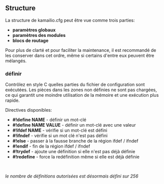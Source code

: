 

## Structure

La structure de kamailio.cfg peut être vue comme trois parties:

  * **paramètres globaux**
  * **paramètres des modules**
  * **blocs de routage**

Pour plus de clarté et pour faciliter la maintenance, il est recommandé de les conserver dans cet ordre, même si certains d'entre eux peuvent être mélangés.



### définir

Contrôlez en style C quelles parties du fichier de configuration sont exécutées. Les pièces dans les zones non définies ne sont pas chargées, ce qui garantit une moindre utilisation de la mémoire et une exécution plus rapide.

Directives disponibles:

 * **#!define NAME** - définir un mot-clé
 * **#!define NAME VALUE** - définir un mot-clé avec une valeur
 * **#!ifdef NAME** - vérifie si un mot-clé est défini
 * **#!ifndef** - vérifie si un mot clé n'est pas défini
 * **#!else** - passer à la fausse branche de la région ifdef / ifndef
 * **#!endif** - fin de la région ifdef / ifndef
 * **#!trydef** - ajoute une définition si elle n'est pas déjà définie
 * **#!redefine** - force la redéfinition même si elle est déjà définie
 <br/>

*le nombre de définitions autorisées est désormais défini sur 256*
